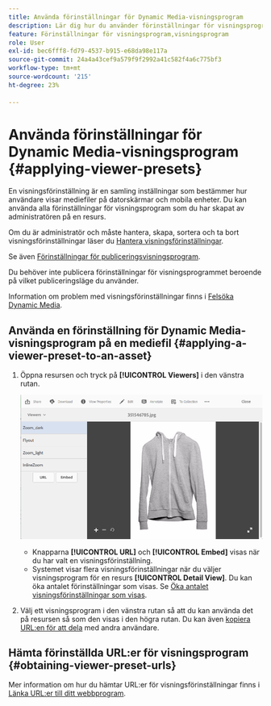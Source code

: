 ```yaml
---
title: Använda förinställningar för Dynamic Media-visningsprogram
description: Lär dig hur du använder förinställningar för visningsprogram i Dynamic Media.
feature: Förinställningar för visningsprogram,visningsprogram
role: User
exl-id: bec6fff8-fd79-4537-b915-e68da98e117a
source-git-commit: 24a4a43cef9a579f9f2992a41c582f4a6c775bf3
workflow-type: tm+mt
source-wordcount: '215'
ht-degree: 23%

---
```


# Använda förinställningar för Dynamic Media-visningsprogram {#applying-viewer-presets}

En visningsförinställning är en samling inställningar som bestämmer hur användare visar mediefiler på datorskärmar och mobila enheter. Du kan använda alla förinställningar för visningsprogram som du har skapat av administratören på en resurs.

Om du är administratör och måste hantera, skapa, sortera och ta bort visningsförinställningar läser du [Hantera visningsförinställningar](managing-viewer-presets.md).

Se även [Förinställningar för publiceringsvisningsprogram](managing-viewer-presets.md#publishing-viewer-presets).

Du behöver inte publicera förinställningar för visningsprogrammet beroende på vilket publiceringsläge du använder.

Information om problem med visningsförinställningar finns i [Felsöka Dynamic Media](troubleshoot-dm.md#viewers).

## Använda en förinställning för Dynamic Media-visningsprogram på en mediefil {#applying-a-viewer-preset-to-an-asset}

1. Öppna resursen och tryck på **[!UICONTROL Viewers]** i den vänstra rutan.

   ![chlimage_1-104](assets/chlimage_1-104.png)

   * Knapparna **[!UICONTROL URL]** och **[!UICONTROL Embed]** visas när du har valt en visningsförinställning.
   * Systemet visar flera visningsförinställningar när du väljer visningsprogram för en resurs **[!UICONTROL Detail View]**. Du kan öka antalet förinställningar som visas. Se [Öka antalet visningsförinställningar som visas](managing-viewer-presets.md).

1. Välj ett visningsprogram i den vänstra rutan så att du kan använda det på resursen så som den visas i den högra rutan. Du kan även [kopiera URL:en för att dela](linking-urls-to-yourwebapplication.md) med andra användare.

## Hämta förinställda URL:er för visningsprogram {#obtaining-viewer-preset-urls}

Mer information om hur du hämtar URL:er för visningsförinställningar finns i [Länka URL:er till ditt webbprogram](linking-urls-to-yourwebapplication.md).
